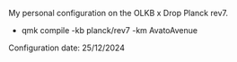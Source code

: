 My personal configuration on the OLKB x Drop Planck rev7.

- qmk compile -kb planck/rev7 -km AvatoAvenue

Configuration date: 25/12/2024
